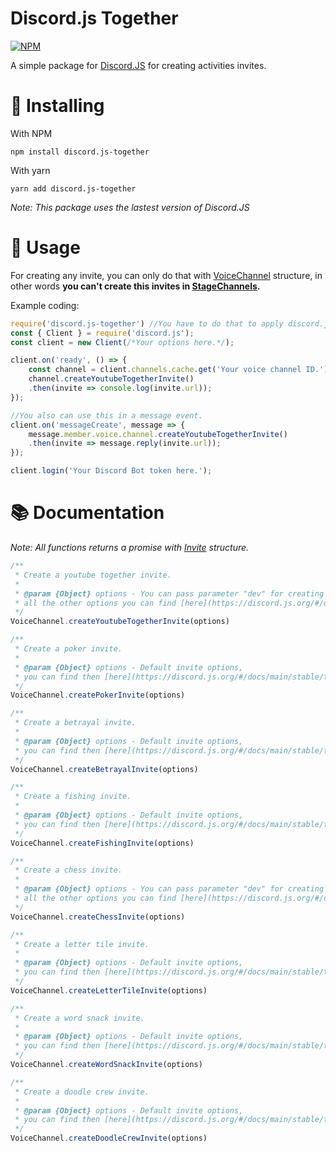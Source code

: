 <p align="center">
<h1><strong>Discord.js Together</strong></h1>

[![NPM](https://nodei.co/npm/discord.js-together.png)](https://nodei.co/npm/discord.js-together)

A simple package for [Discord.JS](https://www.npmjs.com/package/discord.js) for creating activities invites.

# 📌 Installing

With NPM
```
npm install discord.js-together
```

With yarn
```
yarn add discord.js-together
```

*Note: This package uses the lastest version of Discord.JS*

# 🔌 Usage

For creating any invite, you can only do that with [VoiceChannel](https://discord.js.org/#/docs/main/stable/class/VoiceChannel) structure, in other words **you can't create this invites in [StageChannels](https://discord.js.org/#/docs/main/stable/class/StageChannel).**

Example coding:
```js
require('discord.js-together') //You have to do that to apply discord.js-together functions.
const { Client } = require('discord.js');
const client = new Client(/*Your options here.*/);

client.on('ready', () => {
    const channel = client.channels.cache.get('Your voice channel ID.');
    channel.createYoutubeTogetherInvite()
    .then(invite => console.log(invite.url));
});

//You also can use this in a message event.
client.on('messageCreate', message => {
    message.member.voice.channel.createYoutubeTogetherInvite()
    .then(invite => message.reply(invite.url));
});

client.login('Your Discord Bot token here.');
```

# 📚 Documentation

*Note: All functions returns a promise with [Invite](https://discord.js.org/#/docs/main/stable/class/Invite) structure.*

```js
/**
 * Create a youtube together invite.
 * 
 * @param {Object} options - You can pass parameter "dev" for creating a development youtube together,
 * all the other options you can find [here](https://discord.js.org/#/docs/main/stable/typedef/CreateInviteOptions)
 */
VoiceChannel.createYoutubeTogetherInvite(options)

/**
 * Create a poker invite.
 * 
 * @param {Object} options - Default invite options,
 * you can find then [here](https://discord.js.org/#/docs/main/stable/typedef/CreateInviteOptions)
 */
VoiceChannel.createPokerInvite(options)

/**
 * Create a betrayal invite.
 * 
 * @param {Object} options - Default invite options,
 * you can find then [here](https://discord.js.org/#/docs/main/stable/typedef/CreateInviteOptions)
 */
VoiceChannel.createBetrayalInvite(options)

/**
 * Create a fishing invite.
 * 
 * @param {Object} options - Default invite options,
 * you can find then [here](https://discord.js.org/#/docs/main/stable/typedef/CreateInviteOptions)
 */
VoiceChannel.createFishingInvite(options)

/**
 * Create a chess invite.
 * 
 * @param {Object} options - You can pass parameter "dev" for creating a development chess,
 * all the other options you can find [here](https://discord.js.org/#/docs/main/stable/typedef/CreateInviteOptions)
 */
VoiceChannel.createChessInvite(options)

/**
 * Create a letter tile invite.
 * 
 * @param {Object} options - Default invite options,
 * you can find then [here](https://discord.js.org/#/docs/main/stable/typedef/CreateInviteOptions)
 */
VoiceChannel.createLetterTileInvite(options)

/**
 * Create a word snack invite.
 * 
 * @param {Object} options - Default invite options,
 * you can find then [here](https://discord.js.org/#/docs/main/stable/typedef/CreateInviteOptions)
 */
VoiceChannel.createWordSnackInvite(options)

/**
 * Create a doodle crew invite.
 * 
 * @param {Object} options - Default invite options,
 * you can find then [here](https://discord.js.org/#/docs/main/stable/typedef/CreateInviteOptions)
 */
VoiceChannel.createDoodleCrewInvite(options)
```